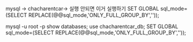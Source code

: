 mysql -> chacharentcar-> 실행 안되면 이거 실행하기
SET GLOBAL sql_mode=(SELECT REPLACE(@@sql_mode,'ONLY_FULL_GROUP_BY',''));

mysql -u root -p
show databases;
use chacharentcar_db;
SET GLOBAL sql_mode=(SELECT REPLACE(@@sql_mode,'ONLY_FULL_GROUP_BY',''));
